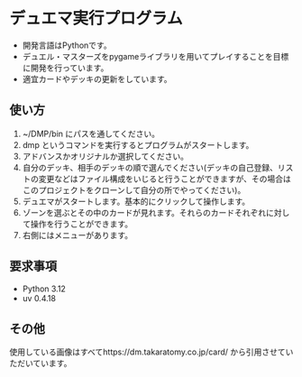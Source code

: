 # デュエマ実行プログラム

- 開発言語はPythonです。
- デュエル・マスターズをpygameライブラリを用いてプレイすることを目標に開発を行っています。
- 適宜カードやデッキの更新をしています。

## 使い方

1. ~/DMP/bin にパスを通してください。
2. dmp というコマンドを実行するとプログラムがスタートします。
3. アドバンスかオリジナルか選択してください。
4. 自分のデッキ、相手のデッキの順で選んでください(デッキの自己登録、リストの変更などはファイル構成をいじると行うことができますが、その場合はこのプロジェクトをクローンして自分の所でやってください)。
5. デュエマがスタートします。基本的にクリックして操作します。
6. ゾーンを選ぶとその中のカードが見れます。それらのカードそれぞれに対して操作を行うことができます。
7. 右側にはメニューがあります。

## 要求事項

- Python 3.12
- uv 0.4.18

## その他

使用している画像はすべてhttps://dm.takaratomy.co.jp/card/ から引用させていただいています。
